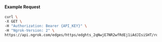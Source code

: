 <!-- Code generated for API Clients. DO NOT EDIT. -->

#### Example Request

```bash
curl \
-X GET \
-H "Authorization: Bearer {API_KEY}" \
-H "Ngrok-Version: 2" \
https://api.ngrok.com/edges/https/edghts_2qNwjE7NR2wfRdEj1iAdJIsiSHT/routes/edghtsrt_2qNwjGpGkA817HZhQj4kE4bri1F
```
